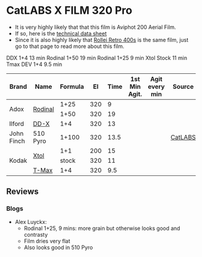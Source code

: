 # CatLABS X FILM 320 Pro

* It is very highly likely that that this film is Aviphot 200 Aerial Film.
* If so, here is the [technical data sheet](./resources/agfa_aviphot_pan_200.pdf)
* Since it is also highly likely that [Rollei Retro 400s](./rollei_retro_400s.md) is the same film, just go to that page to read more about this film.


DDX 1+4 13 min
Rodinal 1+50 19 min
Rodinal 1+25 9 min
Xtol Stock 11 min
Tmax DEV 1+4 9.5 min



<table>
    <thead>
        <tr>
            <th>Brand</th>
            <th>Name</th>
            <th>Formula</th>
            <th>EI</th>
            <th>Time</th>
            <th>1st Min Agit.</th>
            <th>Agit every min</th>
            <th>Source</th>
            <th>Tested</th>
        </tr>
    </thead>
    <tbody>
        <tr>
            <td rowspan="2">Adox</td>
            <td rowspan="2"><a href="../bw_developers/adox_rodinal.md">Rodinal</a></td>
            <td>1+25</td>
            <td>320</td>
            <td>9</td>
            <td></td>
            <td></td>
            <td rowspan="7"><a href="https://www.catlabs.info/product/catlabs-x-film-320">CatLABS</a></td>
            <td></td>
        </tr>
        <tr>
            <td>1+50</td>
            <td>320</td>
            <td>19</td>
            <td></td>
            <td></td>
            <td></td>
        </tr>
        <tr>
            <td>Ilford</td>
            <td><a href="../bw_developers/ilford_ilfotec_ddx.md">DD-X</a></td>
            <td>1+4</td>
            <td>320</td>
            <td>13</td>
            <td></td>
            <td></td>
            <td></td>
        </tr>
        <tr>
            <td>John Finch</td>
            <td>510 Pyro</td>
            <td>1+100</td>
            <td>320</td>
            <td>13.5</td>
            <td></td>
            <td></td>
            <td></td>
        </tr>
        <tr>
            <td rowspan="3">Kodak</td>
            <td rowspan="2"><a href="../bw_developers/kodak_xtol.md">Xtol</a></td>
            <td>1+1</td>
            <td>200</td>
            <td>15</td>
            <td></td>
            <td></td>
            <td></td>
        </tr>
        <tr>
            <td>stock</td>
            <td>320</td>
            <td>11</td>
            <td></td>
            <td></td>
            <td></td>
        </tr>
        <tr>
            <td><a href="../bw_developers/kodak_tmax.md">T-Max</a></td>
            <td>1+4</td>
            <td>320</td>
            <td>9.5</td>
            <td></td>
            <td></td>
            <td></td>
        </tr>
    </tbody>
</table>

## Reviews

### Blogs

* Alex Luyckx: [](http://www.alexluyckx.com/blog/2023/02/13/film-review-blog-no-92-catlabs-xfilm-320-pro/)
  * Rodinal 1+25, 9 mins: more grain but otherwise looks good and contrasty
  * Film dries very flat
  * Also looks good in 510 Pyro
